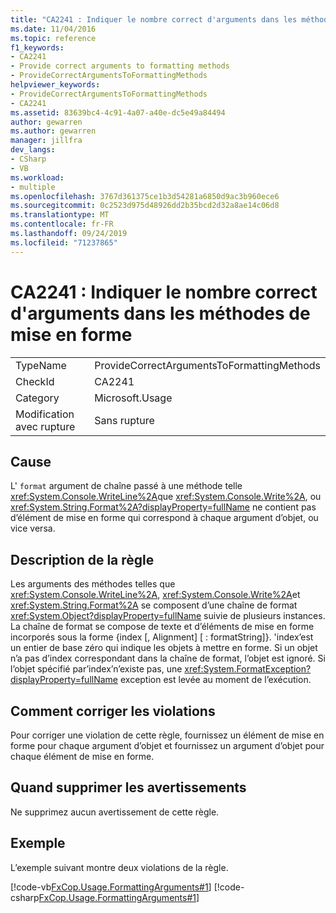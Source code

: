 ```yaml
---
title: "CA2241 : Indiquer le nombre correct d'arguments dans les méthodes de mise en forme"
ms.date: 11/04/2016
ms.topic: reference
f1_keywords:
- CA2241
- Provide correct arguments to formatting methods
- ProvideCorrectArgumentsToFormattingMethods
helpviewer_keywords:
- ProvideCorrectArgumentsToFormattingMethods
- CA2241
ms.assetid: 83639bc4-4c91-4a07-a40e-dc5e49a84494
author: gewarren
ms.author: gewarren
manager: jillfra
dev_langs:
- CSharp
- VB
ms.workload:
- multiple
ms.openlocfilehash: 3767d361375ce1b3d54281a6850d9ac3b960ece6
ms.sourcegitcommit: 0c2523d975d48926dd2b35bcd2d32a8ae14c06d8
ms.translationtype: MT
ms.contentlocale: fr-FR
ms.lasthandoff: 09/24/2019
ms.locfileid: "71237865"
---
```

# <a name="ca2241-provide-correct-arguments-to-formatting-methods"></a>CA2241 : Indiquer le nombre correct d'arguments dans les méthodes de mise en forme

|||
|-|-|
|TypeName|ProvideCorrectArgumentsToFormattingMethods|
|CheckId|CA2241|
|Category|Microsoft.Usage|
|Modification avec rupture|Sans rupture|

## <a name="cause"></a>Cause
L' `format` argument de chaîne passé à une méthode telle <xref:System.Console.WriteLine%2A>que <xref:System.Console.Write%2A>, ou <xref:System.String.Format%2A?displayProperty=fullName> ne contient pas d’élément de mise en forme qui correspond à chaque argument d’objet, ou vice versa.

## <a name="rule-description"></a>Description de la règle
Les arguments des méthodes telles que <xref:System.Console.WriteLine%2A>, <xref:System.Console.Write%2A>et <xref:System.String.Format%2A> se composent d’une chaîne de format <xref:System.Object?displayProperty=fullName> suivie de plusieurs instances. La chaîne de format se compose de texte et d’éléments de mise en forme incorporés sous la forme {index [, Alignment] [ : formatString]}. 'index’est un entier de base zéro qui indique les objets à mettre en forme. Si un objet n’a pas d’index correspondant dans la chaîne de format, l’objet est ignoré. Si l’objet spécifié par’index’n’existe pas, une <xref:System.FormatException?displayProperty=fullName> exception est levée au moment de l’exécution.

## <a name="how-to-fix-violations"></a>Comment corriger les violations
Pour corriger une violation de cette règle, fournissez un élément de mise en forme pour chaque argument d’objet et fournissez un argument d’objet pour chaque élément de mise en forme.

## <a name="when-to-suppress-warnings"></a>Quand supprimer les avertissements
Ne supprimez aucun avertissement de cette règle.

## <a name="example"></a>Exemple
L’exemple suivant montre deux violations de la règle.

[!code-vb[FxCop.Usage.FormattingArguments#1](../code-quality/codesnippet/VisualBasic/ca2241-provide-correct-arguments-to-formatting-methods_1.vb)]
[!code-csharp[FxCop.Usage.FormattingArguments#1](../code-quality/codesnippet/CSharp/ca2241-provide-correct-arguments-to-formatting-methods_1.cs)]